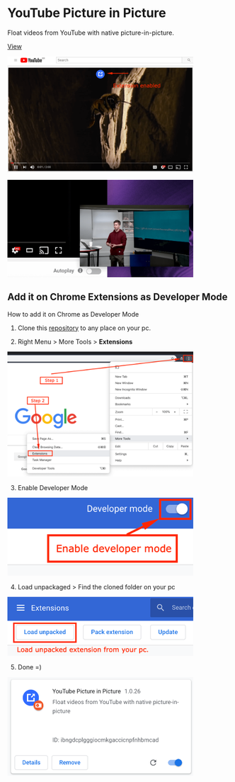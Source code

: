 # YouTube Picture in Picture

Float videos from YouTube with native picture-in-picture.

[View](https://github.com/brunomacedo/video-picture-in-picture)

<p>
  <img width="420" src="screenshot/enabled.png" alt="Extension is enabled">
</p>

<p>
  <img width="420" src="screenshot/float-video.png" alt="Float video example">
</p>


## Add it on Chrome Extensions as Developer Mode

How to add it on Chrome as Developer Mode

1. Clone this [repository](https://github.com/brunomacedo/video-picture-in-picture) to any place on your pc.


2. Right Menu > More Tools > **Extensions**

<p>
  <img width="420" src="screenshot/add.png" alt="Open Chrome Extensions">
</p>


3. Enable Developer Mode

<p>
  <img width="420" src="screenshot/developer.png" alt="Where to Enable Developer Mode">
</p>


4. Load unpackaged > Find the cloned folder on your pc

<p>
  <img width="420" src="screenshot/loadpack.png" alt="Load unpackaged">
</p>


5. Done =)

<p>
  <img width="420" src="screenshot/done.png" alt="Done">
</p>
